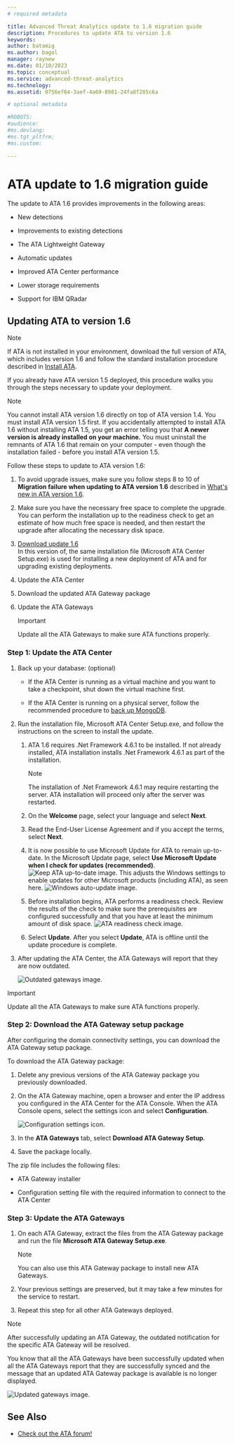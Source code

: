 ```yaml
---
# required metadata

title: Advanced Threat Analytics update to 1.6 migration guide
description: Procedures to update ATA to version 1.6
keywords:
author: batamig
ms.author: bagol
manager: raynew
ms.date: 01/10/2023
ms.topic: conceptual
ms.service: advanced-threat-analytics
ms.technology:
ms.assetid: 0756ef64-3aef-4a69-8981-24fa8f285c6a

# optional metadata

#ROBOTS:
#audience:
#ms.devlang:
#ms.tgt_pltfrm:
#ms.custom:

---
```


# ATA update to 1.6 migration guide

The update to ATA 1.6 provides improvements in the following areas:

- New detections

- Improvements to existing detections

- The ATA Lightweight Gateway

- Automatic updates

- Improved ATA Center performance

- Lower storage requirements

- Support for IBM QRadar

## Updating ATA to version 1.6

> [!NOTE]
> If ATA is not installed in your environment, download the full version of ATA, which includes version 1.6 and follow the standard installation procedure described in [Install ATA](install-ata-step1.md).

If you already have ATA version 1.5 deployed, this procedure walks you through the steps necessary to update your deployment.

> [!NOTE]
> You cannot install ATA version 1.6 directly on top of ATA version 1.4. You must install ATA version 1.5 first. If you accidentally attempted to install ATA 1.6 without installing ATA 1.5, you get an error telling you that **A newer version is already installed on your machine.** You must uninstall the remnants of ATA 1.6 that remain on your computer - even though the installation failed - before you install ATA version 1.5.

Follow these steps to update to ATA version 1.6:

1. To avoid upgrade issues, make sure you follow steps 8 to 10 of **Migration failure when updating to ATA version 1.6** described in [What's new in ATA version 1.6](whats-new-version-1.6.md).
1. Make sure you have the necessary free space to complete the upgrade. You can perform the installation up to the readiness check to get an estimate of how much free space is needed, and then restart the upgrade after allocating the  necessary disk space.
1. [Download update 1.6](install-ata-step1.md#step-1-download-and-install-the-ata-center)<br>
In this version of, the same installation file (Microsoft ATA Center Setup.exe) is used for installing a new deployment of ATA and for upgrading existing deployments.

1. Update the ATA Center

1. Download the updated ATA Gateway package

1. Update the ATA Gateways

    > [!IMPORTANT]
    > Update all the ATA Gateways to make sure ATA functions properly.

### Step 1: Update the ATA Center

1. Back up your database: (optional)

    - If the ATA Center is running as a virtual machine and you want to take a checkpoint, shut down the virtual machine first.

    - If the ATA Center is running on a physical server, follow the recommended procedure to [back up MongoDB](https://www.mongodb.com/docs/manual/core/backups/).

1. Run the installation file, Microsoft ATA Center Setup.exe, and follow the instructions on the screen to install the update.

    1. ATA 1.6 requires .Net Framework 4.6.1 to be installed. If not already installed, ATA installation installs .Net Framework 4.6.1 as part of the installation.

        > [!NOTE]
        > The installation of .Net Framework 4.6.1 may require restarting the server. ATA installation will proceed only after the server was restarted.

    2. On the **Welcome** page, select your language and select **Next**.

    3. Read the End-User License Agreement and if you accept the terms, select **Next**.

    4. It is now possible to use Microsoft Update for ATA to remain up-to-date.  In the Microsoft Update page, select **Use Microsoft Update when I check for updates (recommended)**.
    ![Keep ATA up-to-date image.](media/ata_ms_update.png)
     This adjusts the Windows settings to enable updates for other Microsoft products (including ATA), as seen here.
    ![Windows auto-update image.](media/ata_installupdatesautomatically.png)

    5. Before installation begins, ATA performs a readiness check. Review the results of the check to make sure the prerequisites are configured successfully and that you have at least the minimum amount of disk space.
    ![ATA readiness check image.](media/ata_install_readinesschecks.png)

    6. Select **Update**. After you select **Update**, ATA is offline until the update procedure is complete.

1. After updating the ATA Center, the ATA Gateways will report that they are now outdated.

    ![Outdated gateways image.](media/ATA-center-outdated.png)

> [!IMPORTANT]
> Update all the ATA Gateways to make sure ATA functions properly.

### Step 2: Download the ATA Gateway setup package

After configuring the domain connectivity settings, you can download the ATA Gateway setup package.

To download the ATA Gateway package:

1. Delete any previous versions of the ATA Gateway package you previously downloaded.

1. On the ATA Gateway machine, open a browser and enter the IP address you configured in the ATA Center for the ATA Console. When the ATA Console opens, select the settings icon and select **Configuration**.

    ![Configuration settings icon.](media/ATA-config-icon.png)

1. In the **ATA Gateways** tab, select **Download ATA Gateway Setup**.

1. Save the package locally.

The zip file includes the following files:

- ATA Gateway installer

- Configuration setting file with the required information to connect to the ATA Center

### Step 3: Update the ATA Gateways

1. On each ATA Gateway, extract the files from the ATA Gateway package and run the file **Microsoft ATA Gateway Setup.exe**.

    > [!NOTE]
    > You can also use this ATA Gateway package to install new ATA Gateways.

1. Your previous settings are preserved, but it may take a few minutes for the service to restart.

1. Repeat this step for all other ATA Gateways deployed.

> [!NOTE]
> After successfully updating an ATA Gateway, the outdated notification for the specific ATA Gateway will be resolved.

You know that all the ATA Gateways have been successfully updated when all the ATA Gateways report that they are successfully synced and the message that an updated ATA Gateway package is available is no longer displayed.

![Updated gateways image.](media/ATA-gw-updated.png)

## See Also

- [Check out the ATA forum!](https://social.technet.microsoft.com/Forums/security/home?forum=mata)
